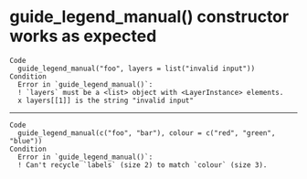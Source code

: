 # guide_legend_manual() constructor works as expected

    Code
      guide_legend_manual("foo", layers = list("invalid input"))
    Condition
      Error in `guide_legend_manual()`:
      ! `layers` must be a <list> object with <LayerInstance> elements.
      x layers[[1]] is the string "invalid input"

---

    Code
      guide_legend_manual(c("foo", "bar"), colour = c("red", "green", "blue"))
    Condition
      Error in `guide_legend_manual()`:
      ! Can't recycle `labels` (size 2) to match `colour` (size 3).

